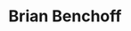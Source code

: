 ---
avatar: /images/people/bbenchoff.jpg
avatar_small: /images/people/bbenchoff_small.jpg
bio: null
homepage: null
instagram: null
linkedin: null
title: Brian Benchoff
twitter: null
type: guest
username: bbenchoff
youtube: null
---